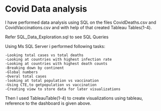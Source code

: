 # Covid Data analysis

I have performed data analysis using SQL on the files CovidDeaths.csv and CovidVaccinations.csv and with help of that created Tableau Tables(1-4).

Refer SQL_Data_Exploration.sql to see SQL Queries

Using Ms SQL Server i performed following tasks:

    -Looking total cases vs total deaths
    -Looking at countries with highest infection rate
    -Looking at countries with highest death counts
    -Breaking down by continent
    -Global numbers
    -Overal total cases
    -looking at total population vs vaccination
    -Using CTE,to getpopulation vs vaccination
    -Creating view to store data for later visualizations
    
Then I used TableauTable(1-4) to create visualizations using tableau, reference to the dashboard is given above.
    
